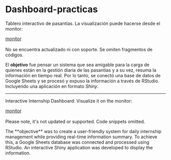 # Dashboard-practicas  

<p align=” justify”> Tablero interactivo de pasantías. La visualización puede hacerse desde el monitor:   
  
[monitor](www.mj8qpg-nicolas-gottig.shinyapps.io/monitorDePasantias)  
<br>
No se encuentra actualizado ni con soporte. Se omiten fragmentos de códigos.  

<p> 

<p align=” justify”>
  
El **objetivo** fue pensar un sistema que sea amigable para la carga de quienes están en la gestión diaria de las pasantías y a su vez, resuma la información en tiempo real. Por lo tanto, se conectó una base de datos de Google Sheets y se procesó y expuso la información a través de RStudio. Incluyendo una aplicación en formato *Shiny*.  

</p>

<hr>

<p align=” justify”> Interactive Internship Dashboard: Visualize it on the monitor: 
  
[monitor](www.mj8qpg-nicolas-gottig.shinyapps.io/monitorDePasantias)  
<br>
Please note, it's not updated or supported. Code snippets omitted.

<p align=” justify”> The **objective** was to create a user-friendly system for daily internship management while providing real-time information summary. To achieve this, a Google Sheets database was connected and processed using RStudio. An interactive Shiny application was developed to display the information.
